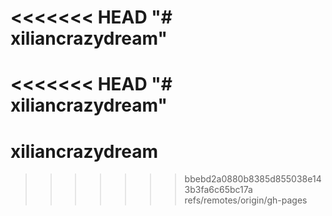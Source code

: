 <<<<<<< HEAD
"# xiliancrazydream" 
=======
<<<<<<< HEAD
"# xiliancrazydream" 
=======
# xiliancrazydream
>>>>>>> bbebd2a0880b8385d855038e143b3fa6c65bc17a
>>>>>>> refs/remotes/origin/gh-pages

